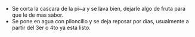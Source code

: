 - Se corta la cascara de la pi~a y se lava bien, dejarle algo de fruta para que le de mas sabor.
- Se pone en agua con piloncillo y se deja reposar por dias, usualmente a partir del 3er o 4to ya esta listo.

